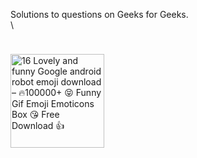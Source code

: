 Solutions to questions on Geeks for Geeks.\
\

 <img src="https://pic.funnygifsbox.com/uploads/2015/07/8s3.gif" jsaction="load:XAeZkd;" jsname="HiaYvf" class="n3VNCb KAlRDb" alt="16 Lovely and funny Google android robot emoji download – 🔥100000+ 😝  Funny Gif Emoji Emoticons Box 😘 Free Download 👍" data-noaft="1" style="width: 150px; height: 150px; margin: 24.3px 0px;">
